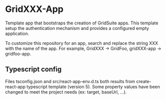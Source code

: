 # GridXXX-App

Template app that bootstraps the creation of GridSuite apps.
This template setup the authentication mechanism and provides a configured empty application.

To customize this repository for an app, search and replace the string XXX with the name of the app. For example, GridXXX -> GridFoo, gridXXX-app -> gridfoo-app.

## Typescript config

Files tsconfig.json and src/react-app-env.d.ts both results from create-react-app typescript template (version 5).
Some property values have been changed to meet the project needs (ex: target, baseUrl, ...).
